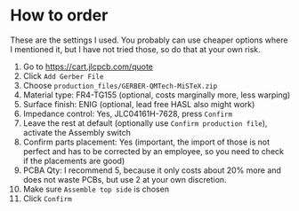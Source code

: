 # How to order
These are the settings I used. You probably
can use cheaper options where I mentioned it,
but I have not tried those, so do that at your own risk.

1. Go to https://cart.jlcpcb.com/quote
2. Click `Add Gerber File`
3. Choose `production_files/GERBER-QMTech-MiSTeX.zip`
4. Material type: FR4-TG155 (optional, costs marginally more, less warping)
5. Surface finish: ENIG (optional, lead free HASL also might work)
6. Impedance control: Yes, JLC04161H-7628, press `Confirm`
7. Leave the rest at default (optionally use `Confirm production file`), activate the Assembly switch
8. Confirm parts placement: Yes (important, the import of those is not perfect and has to be corrected by an employee,
                                 so you need to check if the placements are good)
9. PCBA Qty: I recommend 5, because it only costs about 20% more and does not waste PCBs, but use 2 at your own discretion.
10. Make sure `Assemble top side`  is chosen
11. Click `Confirm` 
   
